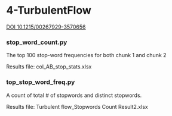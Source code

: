 # 4-TurbulentFlow

[DOI 10.1215/00267929-3570656](https://DOI.org/10.1215/00267929-3570656)

### stop_word_count.py
The top 100 stop-word frequencies for both chunk 1 and chunk 2

Results file: col_AB_stop_stats.xlsx

### top_stop_word_freq.py
A count of total # of stopwords and distinct stopwords. 

Results file: Turbulent flow_Stopwords Count Result2.xlsx
